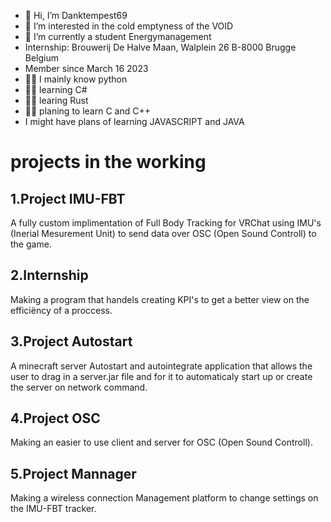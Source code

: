 - 👋 Hi, I’m Danktempest69
- 👀 I’m interested in the cold emptyness of the VOID
- 🌱 I’m currently a student Energymanagement
- Internship: Brouwerij De Halve Maan, Walplein 26 B-8000 Brugge Belgium
- Member since March 16 2023
- 🧑‍💻 I mainly know python
- 🧑‍💻 learning C#
- 🧑‍💻 learing Rust
- 🧑‍💻 planing to learn C and C++
- I might have plans of learning JAVASCRIPT and JAVA

# projects in the working
## 1.Project IMU-FBT

A fully custom implimentation of Full Body Tracking for VRChat using IMU's (Inerial Mesurement Unit) to send data over OSC (Open Sound Controll) to the game.

## 2.Internship

Making a program that handels creating KPI's to get a better view on the efficiëncy of a proccess.

## 3.Project Autostart

A minecraft server Autostart and autointegrate application that allows the user to drag in a server.jar file and for it to automaticaly start up or create the server on network command.

## 4.Project OSC

Making an easier to use client and server for OSC (Open Sound Controll).

## 5.Project Mannager

Making a wireless connection Management platform to change settings on the IMU-FBT tracker.

<!---
Danktempest69/Danktempest69 is a ✨ special ✨ repository because its `README.md` (this file) appears on your GitHub profile.
You can click the Preview link to take a look at your changes.
--->
